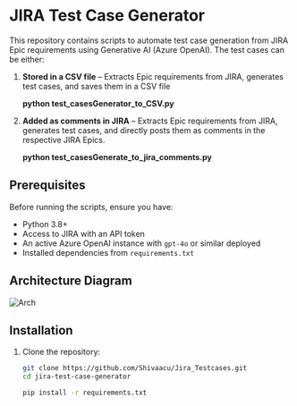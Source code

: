 # JIRA Test Case Generator

This repository contains scripts to automate test case generation from JIRA Epic requirements using Generative AI (Azure OpenAI). The test cases can be either:

1. **Stored in a CSV file** – Extracts Epic requirements from JIRA, generates test cases, and saves them in a CSV file

   **python test_casesGenerator_to_CSV.py**
3. **Added as comments in JIRA** – Extracts Epic requirements from JIRA, generates test cases, and directly posts them as comments in the respective JIRA Epics.

   **python test_casesGenerate_to_jira_comments.py**
## Prerequisites

Before running the scripts, ensure you have:

- Python 3.8+
- Access to JIRA with an API token
- An active Azure OpenAI instance with `gpt-4o` or similar deployed
- Installed dependencies from `requirements.txt`

## Architecture Diagram
![Arch](https://github.com/user-attachments/assets/54db35c8-b39b-453d-bd96-13e14e8b1e06)

## Installation

1. Clone the repository:

   ```sh
   git clone https://github.com/Shivaacu/Jira_Testcases.git
   cd jira-test-case-generator

   pip install -r requirements.txt


